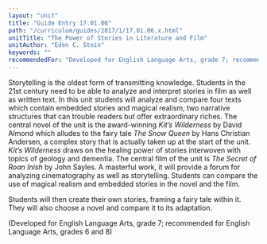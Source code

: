 ```yaml
---
layout: "unit"
title: "Guide Entry 17.01.06"
path: "/curriculum/guides/2017/1/17.01.06.x.html"
unitTitle: "The Power of Stories in Literature and Film"
unitAuthor: "Eden C. Stein"
keywords: ""
recommendedFor: "Developed for English Language Arts, grade 7; recommended for English Language Arts, grades 6 and 8"
---
```

<main>
<p>
Storytelling is the oldest form of transmitting knowledge. Students in the 21st century need to be able to analyze and interpret stories in film as well as written text. In this unit students will analyze and compare four texts which contain embedded stories and magical realism, two narrative structures that can trouble readers but offer extraordinary riches. The central novel of the unit is the award-winning
<em>
Kit’s Wilderness
</em>
by David Almond which alludes to the fairy tale
<em>
The Snow Queen
</em>
by Hans Christian Andersen, a complex story that is actually taken up at the start of the unit.
<em>
Kit’s Wilderness
</em>
draws on the healing power of stories interwoven with topics of geology and dementia. The central film of the unit is
<em>
The Secret of Roan Inish
</em>
by John Sayles. A masterful work, it will provide a forum for analyzing cinematography as well as storytelling. Students can compare the use of magical realism and embedded stories in the novel and the film.
</p>
<p>
Students will then create their own stories, framing a fairy tale within it. They will also choose a novel and compare it to its adaptation.
</p>
<p>
(Developed for English Language Arts, grade 7; recommended for English Language Arts, grades 6 and 8)
</p>
</main>